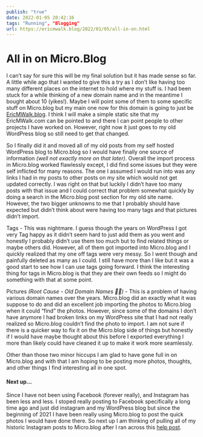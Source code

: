 ```yaml
---
publish: "true"
date: 2022-01-05 20:42:16
tags: "Running", "Blogging"
url: https://ericmwalk.blog/2022/01/05/all-in-on.html
---
```


# All in on Micro.Blog

I can’t say for sure this will be my final solution but it has made sense so far. A little while ago that I wanted to give this a try as I don’t like having too many different places on the internet to hold where my stuff is. I had been stuck for a while thinking of a new domain name and in the meantime I bought about 10 (yikes!). Maybe I will point some of them to some specific stuff on Micro.blog but my main one now for this domain is going to just be [EricMWalk.blog](https://ericmwalk.blog). I think I will make a simple static site that my EricMWalk.com can be pointed to and there I can point people to other projects I have worked on. However, right now it just goes to my old WordPress blog so still need to get that changed.

So I finally did it and moved all of my old posts from my self hosted WordPress blog to Micro.blog so I would have finally one source of information _(well not exactly more on that later)_. Overall the import process in Micro.blog worked flawlessly except, I did find some issues but they were self inflicted for many reasons. The one I assumed I would run into was any links I had in my posts to other posts on my site which would not get updated correctly. I was right on that but luckily I didn’t have too many posts with that issue and I could correct that problem somewhat quickly by doing a search in the Micro.blog post section for my old site name. However, the two bigger unknowns to me that I probably should have expected but didn’t think about were having too many tags and that pictures didn’t import.

Tags - This was nightmare. I guess though the years on WordPress I got very Tag happy as it didn’t seem hard to just add them as you went and honestly I probably didn’t use them too much but to find related things or maybe others did. However, all of them got imported into Micro.blog and I quickly realized that my one off tags were very messy. So I went though and painfully deleted as many as I could. I still have more than I like but it was a good start to see how I can use tags going forward. I think the interesting thing for tags in Micro.blog is that they are their own feeds so I might do something with that at some point.

Pictures *(Root Cause - Old Domain Names 🤦‍♂️)* - This is a problem of having various domain names over the years. Micro.blog did an exactly what it was suppose to do and did an excellent job importing the photos to Micro.blog when it could “find” the photos. However, since some of the domains I don’t have anymore I had broken links on my WordPress site that I had not really realized so Micro.blog couldn’t find the photo to import. I am not sure if there is a quicker way to fix it on the Micro.blog side of things but honestly if I would have maybe thought about this before I exported everything I more than likely could have cleaned it up to make it work more seamlessly.

Other than those two minor hiccups I am glad to have gone full in on Micro.blog and with that I am hoping to be posting more photos, thoughts, and other things I find interesting all in one spot.

#### Next up...
Since I have not been using Facebook (forever really), and Instagram has been less and less. I stoped really posting to Facebook specifically a long time ago and just did instagram and my WordPress blog but since the beginning of 2021 I have been really using Micro.blog to post the quick photos I would have done there. So next up I am thinking of pulling all of my historic Instagram posts to Micro.blog after I ran across this [help post](https://help.micro.blog/t/import-from-instagram/77).
